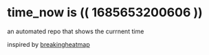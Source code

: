 # time_now is (( 1685653200606 ))

an automated repo that shows the currnent time

inspired by [breakingheatmap](https://github.com/breakingheatmap/breakingheatmap)